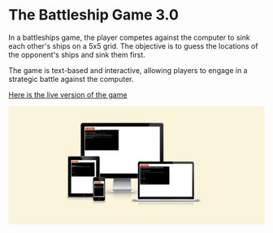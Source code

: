 # The Battleship Game 3.0

In a battleships game, the player competes against the computer to sink each other's ships on a 5x5 grid. The objective is to guess the locations of the opponent's ships and sink them first. 

The game is text-based and interactive, allowing players to engage in a strategic battle against the computer.

[Here is the live version of the game](https://battleship-game-3-0-cf2f1acfc66f.herokuapp.com/)

![mockup](readme-media/mockup.png)


